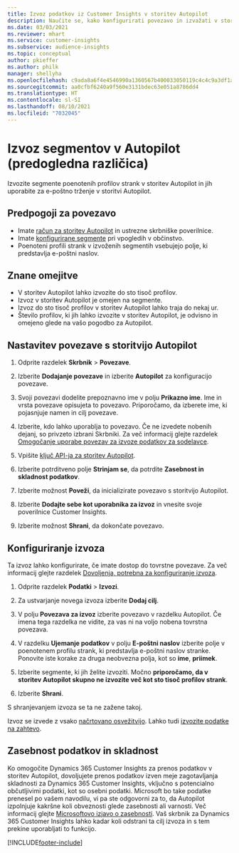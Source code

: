 ```yaml
---
title: Izvoz podatkov iz Customer Insights v storitev Autopilot
description: Naučite se, kako konfigurirati povezavo in izvažati v storitev Autopilot.
ms.date: 03/03/2021
ms.reviewer: mhart
ms.service: customer-insights
ms.subservice: audience-insights
ms.topic: conceptual
author: pkieffer
ms.author: philk
manager: shellyha
ms.openlocfilehash: c9ada8a6f4e4546990a1360567b400033050119c4c4c9a3df1af8fcaab75e157
ms.sourcegitcommit: aa0cfbf6240a9f560e3131bdec63e051a8786dd4
ms.translationtype: HT
ms.contentlocale: sl-SI
ms.lasthandoff: 08/10/2021
ms.locfileid: "7032045"
---
```

# <a name="export-segments-to-autopilot-preview"></a>Izvoz segmentov v Autopilot (predogledna različica)

Izvozite segmente poenotenih profilov strank v storitev Autopilot in jih uporabite za e-poštno trženje v storitvi Autopilot. 

## <a name="prerequisites-for-a-connection"></a>Predpogoji za povezavo

-   Imate [račun za storitev Autopilot](https://www.autopilothq.com/) in ustrezne skrbniške poverilnice.
-   Imate [konfigurirane segmente](segments.md) pri vpogledih v občinstvo.
-   Poenoteni profili strank v izvoženih segmentih vsebujejo polje, ki predstavlja e-poštni naslov.

## <a name="known-limitations"></a>Znane omejitve

- V storitev Autopilot lahko izvozite do sto tisoč profilov.
- Izvoz v storitev Autopilot je omejen na segmente.
- Izvoz do sto tisoč profilov v storitev Autopilot lahko traja do nekaj ur. 
- Število profilov, ki jih lahko izvozite v storitev Autopilot, je odvisno in omejeno glede na vašo pogodbo za Autopilot.

## <a name="set-up-connection-to-autopilot"></a>Nastavitev povezave s storitvijo Autopilot

1. Odprite razdelek **Skrbnik** > **Povezave**.

1. Izberite **Dodajanje povezave** in izberite **Autopilot** za konfiguracijo povezave.

1. Svoji povezavi dodelite prepoznavno ime v polju **Prikazno ime**. Ime in vrsta povezave opisujeta to povezavo. Priporočamo, da izberete ime, ki pojasnjuje namen in cilj povezave.

1. Izberite, kdo lahko uporablja to povezavo. Če ne izvedete nobenih dejanj, so privzeto izbrani Skrbniki. Za več informacij glejte razdelek [Omogočanje uporabe povezav za izvoze podatkov za sodelavce](connections.md#allow-contributors-to-use-a-connection-for-exports).

3. Vpišite [ključ API-ja za storitev Autopilot](https://autopilot.docs.apiary.io/#).

1. Izberite potrditveno polje **Strinjam se**, da potrdite **Zasebnost in skladnost podatkov**.

1. Izberite možnost **Poveži**, da inicializirate povezavo s storitvijo Autopilot.

1. Izberite **Dodajte sebe kot uporabnika za izvoz** in vnesite svoje poverilnice Customer Insights.

1. Izberite možnost **Shrani**, da dokončate povezavo.

## <a name="configure-an-export"></a>Konfiguriranje izvoza

Ta izvoz lahko konfigurirate, če imate dostop do tovrstne povezave. Za več informacij glejte razdelek [Dovoljenja, potrebna za konfiguriranje izvoza](export-destinations.md#set-up-a-new-export).

1. Odprite razdelek **Podatki** > **Izvozi**.

1. Za ustvarjanje novega izvoza izberite **Dodaj cilj**.

1. V polju **Povezava za izvoz** izberite povezavo v razdelku Autopilot. Če imena tega razdelka ne vidite, za vas ni na voljo nobena tovrstna povezava.

3. V razdelku **Ujemanje podatkov** v polju **E-poštni naslov** izberite polje v poenotenem profilu strank, ki predstavlja e-poštni naslov stranke. Ponovite iste korake za druga neobvezna polja, kot so **ime**, **priimek**.

1. Izberite segmente, ki jih želite izvoziti. Močno **priporočamo, da v storitev Autopilot skupno ne izvozite več kot sto tisoč profilov strank**. 

1. Izberite **Shrani**.

S shranjevanjem izvoza se ta ne zažene takoj.

Izvoz se izvede z vsako [načrtovano osvežitvijo](system.md#schedule-tab). Lahko tudi [izvozite podatke na zahtevo](export-destinations.md#run-exports-on-demand). 

## <a name="data-privacy-and-compliance"></a>Zasebnost podatkov in skladnost

Ko omogočite Dynamics 365 Customer Insights za prenos podatkov v storitev Autopilot, dovoljujete prenos podatkov izven meje zagotavljanja skladnosti za Dynamics 365 Customer Insights, vključno s potencialno občutljivimi podatki, kot so osebni podatki. Microsoft bo take podatke prenesel po vašem navodilu, vi pa ste odgovorni za to, da Autopilot izpolnjuje kakršne koli obveznosti glede zasebnosti ali varnosti. Več informacij glejte [Microsoftovo izjavo o zasebnosti](https://go.microsoft.com/fwlink/?linkid=396732).
Vaš skrbnik za Dynamics 365 Customer Insights lahko kadar koli odstrani ta cilj izvoza in s tem prekine uporabljati to funkcijo.


[!INCLUDE[footer-include](../includes/footer-banner.md)]
